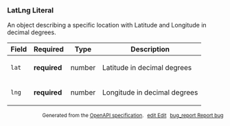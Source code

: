 <!--- This is a generated file, do not edit! -->
<!--- [START maps_http_schema_latlngliteral] -->
<h3 class="schema-object" id="LatLngLiteral">LatLng Literal</h3>

An object describing a specific location with Latitude and Longitude in decimal degrees.

| Field | Required     | Type   | Description                                                                        |
| :---- | ------------ | ------ | ---------------------------------------------------------------------------------- |
| `lat` | **required** | number | <div class="nonref-property-description"><p>Latitude in decimal degrees</p></div>  |
| `lng` | **required** | number | <div class="nonref-property-description"><p>Longitude in decimal degrees</p></div> |

<p style="text-align: right; font-size: smaller;">Generated from the <a class="gc-analytics-event" data-category="GMP" data-label="openapi-github" href="https://github.com/googlemaps/openapi-specification" title="Google Maps Platform OpenAPI Specification" class="external">OpenAPI specification</a>.
<a class="gc-analytics-event" data-category="GMP" data-label="openapi-github" style="margin-left: 5px;" href="https://github.com/googlemaps/openapi-specification/blob/main/specification/schema" title="Edit on GitHub"><span class="material-icons">edit</span> Edit</a>
<a class="gc-analytics-event" data-category="GMP" data-label="openapi-github" style="margin-left: 5px;" href="https://github.com/googlemaps/openapi-specification/issues/new?assignees=&labels=type%3A+bug%2C+triage+me&template=bug_report.md&title=[schema] Bug - LatLngLiteral" title="File bug for schema on GitHub"><span class="material-icons">bug_report</span> Report bug</a>
</p>

<!--- [END maps_http_schema_latlngliteral] -->
